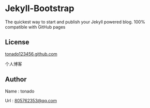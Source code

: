 # Jekyll-Bootstrap

The quickest way to start and publish your Jekyll powered blog. 100% compatible with GitHub pages

## License

[tonado123456.github.com](tonado123456.github.com)

个人博客

## Author

  Name : tonado
  
  Url  : [805762353@qq.com](http://user.qzone.qq.com/805762353/infocenter)

